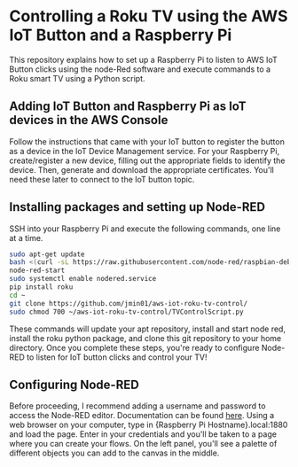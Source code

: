 # Controlling a Roku TV using the AWS IoT Button and a Raspberry Pi
This repository explains how to set up a Raspberry Pi to listen to AWS IoT Button clicks using the node-Red software and execute commands to a Roku smart TV using a Python script.
## Adding IoT Button and Raspberry Pi as IoT devices in the AWS Console
Follow the instructions that came with your IoT button to register the button as a device in the IoT Device Management service. For your Raspberry Pi, create/register a new device, filling out the appropriate fields to identify the device. Then, generate and download the appropriate certificates. You'll need these later to connect to the IoT button topic.
## Installing packages and setting up Node-RED 
SSH into your Raspberry Pi and execute the following commands, one line at a time.
```sh
sudo apt-get update
bash <(curl -sL https://raw.githubusercontent.com/node-red/raspbian-deb-package/master/resources/update-nodejs-and-nodered)
node-red-start
sudo systemctl enable nodered.service
pip install roku
cd ~
git clone https://github.com/jmin01/aws-iot-roku-tv-control/
sudo chmod 700 ~/aws-iot-roku-tv-control/TVControlScript.py
```
These commands will update your apt repository, install and start node red, install the roku python package, and clone this git repository to your home directory. Once you complete these steps, you're ready to configure Node-RED to listen for IoT button clicks and control your TV!
## Configuring Node-RED
Before proceeding, I recommend adding a username and password to access the Node-RED editor. Documentation can be found [here](https://nodered.org/docs/security). Using a web browser on your computer, type in {Raspberry Pi Hostname}.local:1880 and load the page. Enter in your credentials and you'll be taken to a page where you can create your flows. On the left panel, you'll see a palette of different objects you can add to the canvas in the middle. 
